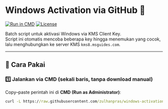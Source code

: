 # Windows Activation via GitHub 🚀

[![Run in CMD](https://img.shields.io/badge/Run%20in-CMD-blue?logo=windows-terminal&logoColor=white)](#cara-pakai)
[![License](https://img.shields.io/badge/license-MIT-green.svg)](LICENSE)

Batch script untuk aktivasi Windows via KMS Client Key.  
Script ini otomatis mencoba beberapa key hingga menemukan yang cocok, lalu menghubungkan ke server KMS `kms8.msguides.com`.

---

## 🔹 Cara Pakai

### 1️⃣ Jalankan via CMD (sekali baris, tanpa download manual)
Copy–paste perintah ini di **CMD (Run as Administrator)**:

```cmd
curl -L https://raw.githubusercontent.com/zulhanpras/windows-activation/main/aktivasi.bat -o %temp%\aktivasi.bat && cmd /c %temp%\aktivasi.bat
